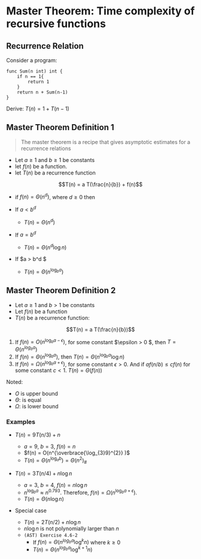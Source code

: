 # Master Theorem: Time complexity of recursive functions

## Recurrence Relation

Consider a program:

```pseudo
func Sum(n int) int {
    if n == 1{
        return 1
    }
    return n + Sum(n-1)
}
```

Derive: $T(n) = 1 + T(n-1)$

## Master Theorem Definition 1

> The master theorem is a recipe that gives asymptotic estimates for a recurrence relations

- Let $a\geq 1$ and $b \geq 1$ be constants
- let $f(n)$ be a function. 
- let $T(n)$ be a recurrence function

$$T(n) = a T(\frac{n}{b}) + f(n)$$

- if $f(n) = \Theta(n^d)$, where $d\geq 0$ then 

- If $a < b^d$
    - $T(n) = \Theta(n^d)$
- If $a = b^d$
    - $T(n) = \Theta(n^d \log n)$
- If $a > b^d $
    - $T(n) = \Theta(n^{\log_b a})$


## Master Theorem Definition 2

- Let $a\geq 1$ and $b>1$ be constants
- Let $f(n)$ be a function
- $T(n)$ be a recurrence function:

$$T(n) = a T(\frac{n}{b})$$

1.  If $f(n) = O(n^{\log_b a - \epsilon})$, for some constant $\epsilon > 0 $, then $T = \Theta(n^{log_b a})$
2. If $f(n) = \Theta(n^{\log_b a})$, then $T(n) = \Theta (n^{\log_b a} \log n)$
3. If $f(n) = \Omega (n^{\log_b a + \epsilon})$, for some constant $\epsilon >0$. And if $a f(n/b) \leq cf(n)$ for some constant $c<1$. $T(n) = \Theta(f(n))$


Noted: 
- $O$ is upper bound
- $\Theta$: is equal
- $\Omega$: is lower bound


### Examples

- $T(n) = 9T(n/3) + n$
    - $a=9$, $b=3$, $f(n)=n$
    - $f(n) =  O(n^{\overbrace{\log_{3}9}^{2}} )$
    - $T(n) = \Theta(n^{\log_{a} b}) = \Theta(n^2)_{\#}$
- $T(n) = 3T(n/4) + n\log n$
    - $a=3$, $b=4$, $f(n) = n\log n$
    - $n^{\log_{b}a} \approx n^{0.793}$. Therefore, $f(n) = \Omega(n^{\log_b a + \epsilon})$.
    - $T(n) = \Theta(n\log n)$

- Special case
    - $T(n) = 2T(n/2) + n\log n$
    - $n\log n$ is not polynomially larger than $n$
    - `(AST) Exercise 4.6-2` 
        - If $f(n) = \Theta (n^{log_b a}  \log^k n)$ where $k\geq 0$
        - $T(n) = \Theta(n^{log_b a}\log^{k+1} n)$
